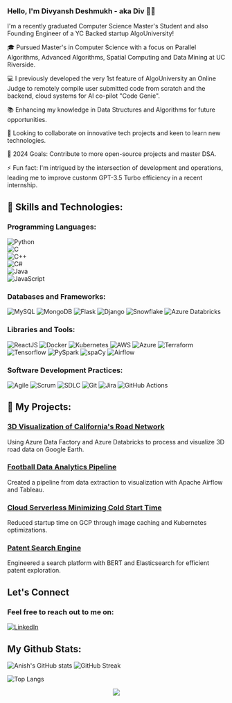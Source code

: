 ### Hello, I'm Divyansh Deshmukh - aka Div 👨‍💻

I'm a recently graduated Computer Science Master's Student and also Founding Engineer of a YC Backed startup AlgoUniversity!

🎓 Pursued Master's in Computer Science with a focus on Parallel Algorithms, Advanced Algorithms, Spatial Computing and Data Mining at UC Riverside.

💻 I previously developed the very 1st feature of AlgoUniversity an Online Judge to remotely compile user submitted code from scratch and the backend, cloud systems for AI co-pilot "Code Genie". 

📚 Enhancing my knowledge in Data Structures and Algorithms for future opportunities.

🤝 Looking to collaborate on innovative tech projects and keen to learn new technologies.

🎯 2024 Goals: Contribute to more open-source projects and master DSA.

⚡ Fun fact: I'm intrigued by the intersection of development and operations, leading me to improve custonm GPT-3.5 Turbo efficiency in a recent internship.

## 🚀 Skills and Technologies:

### Programming Languages:
![Python](https://img.shields.io/badge/-Python-3776AB?style=flat&logo=Python&logoColor=white)  
![C](https://img.shields.io/badge/-C-A8B9CC?style=flat&logo=C&logoColor=white)  
![C++](https://img.shields.io/badge/-C++-00599C?style=flat&logo=C%2B%2B&logoColor=white)  
![C#](https://img.shields.io/badge/-C%23-239120?style=flat&logo=C-Sharp&logoColor=white)  
![Java](https://img.shields.io/badge/-Java-007396?style=flat&logo=Java&logoColor=white)  
![JavaScript](https://img.shields.io/badge/-JavaScript-F7DF1E?style=flat&logo=javascript&logoColor=black)


### Databases and Frameworks:
![MySQL](https://img.shields.io/badge/-MySQL-4479A1?style=flat&logo=mysql&logoColor=white)
![MongoDB](https://img.shields.io/badge/-MongoDB-47A248?style=flat&logo=mongodb&logoColor=white)
![Flask](https://img.shields.io/badge/-Flask-000000?style=flat&logo=Flask&logoColor=white)
![Django](https://img.shields.io/badge/-Django-092E20?style=flat&logo=Django&logoColor=white)
![Snowflake](https://img.shields.io/badge/-Snowflake-29B5E8?style=flat&logo=Snowflake&logoColor=white)
![Azure Databricks](https://img.shields.io/badge/-Azure%20Databricks-FF3621?style=flat&logo=Azure-Databricks&logoColor=white)

### Libraries and Tools:
![ReactJS](https://img.shields.io/badge/-ReactJS-61DAFB?style=flat&logo=react&logoColor=black)
![Docker](https://img.shields.io/badge/-Docker-2496ED?style=flat&logo=Docker&logoColor=white)
![Kubernetes](https://img.shields.io/badge/-Kubernetes-326CE5?style=flat&logo=Kubernetes&logoColor=white)
![AWS](https://img.shields.io/badge/-AWS-232F3E?style=flat&logo=amazon-aws&logoColor=white)
![Azure](https://img.shields.io/badge/-Azure-0089D6?style=flat&logo=microsoft-azure&logoColor=white)
![Terraform](https://img.shields.io/badge/-Terraform-623CE4?style=flat&logo=Terraform&logoColor=white)
![Tensorflow](https://img.shields.io/badge/-Tensorflow-FF6F00?style=flat&logo=Tensorflow&logoColor=white)
![PySpark](https://img.shields.io/badge/-PySpark-E25A1C?style=flat&logo=Apache-Spark&logoColor=white)
![spaCy](https://img.shields.io/badge/-spaCy-09A3D5?style=flat&logo=spaCy&logoColor=white)
![Airflow](https://img.shields.io/badge/-Airflow-017CEE?style=flat&logo=Apache-Airflow&logoColor=white)

### Software Development Practices:
![Agile](https://img.shields.io/badge/-Agile-007396?style=flat)
![Scrum](https://img.shields.io/badge/-Scrum-008680?style=flat)
![SDLC](https://img.shields.io/badge/-SDLC-FCC624?style=flat)
![Git](https://img.shields.io/badge/-Git-F05032?style=flat&logo=git&logoColor=white)
![Jira](https://img.shields.io/badge/-Jira-0052CC?style=flat&logo=jira&logoColor=white)
![GitHub Actions](https://img.shields.io/badge/-GitHub%20Actions-2088FF?style=flat&logo=github-actions&logoColor=white)

## 🚀 My Projects:

### [3D Visualization of California's Road Network](https://github.com/AnishmMore/3D-Visualization-of-California-s-Road-Network)
Using Azure Data Factory and Azure Databricks to process and visualize 3D road data on Google Earth.

### [Football Data Analytics Pipeline](https://github.com/AnishmMore/Football-Data-Analytics)
Created a pipeline from data extraction to visualization with Apache Airflow and Tableau.

### [Cloud Serverless Minimizing Cold Start Time](https://github.com/AnishmMore/Cloud-Serverless-Fast-Start-Minimizing-Cold-Start-Time)
Reduced startup time on GCP through image caching and Kubernetes optimizations.

### [Patent Search Engine](https://github.com/AnishmMore/patent_search)
Engineered a search platform with BERT and Elasticsearch for efficient patent exploration.

## Let's Connect
### Feel free to reach out to me on:
[![LinkedIn](https://img.shields.io/badge/LinkedIn-blue?style=flat&logo=linkedin&logoColor=white)](https://www.linkedin.com/in/anish-more99/)

## My Github Stats:
![Anish's GitHub stats](https://github-readme-stats.vercel.app/api?username=AnishmMore&show_icons=true&theme=radical)
![GitHub Streak](https://github-readme-streak-stats.herokuapp.com/?user=AnishmMore&theme=dark)

![Top Langs](https://github-readme-stats.vercel.app/api/top-langs/?username=AnishmMore&layout=compact)

<p align="center">
  <img src="https://visitor-badge.laobi.icu/badge?page_id=AnishmMore.AnishmMore">
</p>
